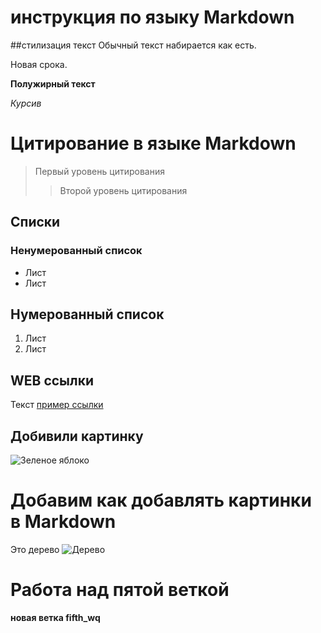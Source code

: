 # инструкция по языку Markdown

##стилизация текст
Обычный текст набирается как есть.

Новая срока.

**Полужирный текст**

*Курсив*

# Цитирование в языке Markdown 
> Первый уровень цитирования
>>Второй уровень цитирования

## Списки
### Ненумерованный список
* Лист
* Лист

## Нумерованный список
1. Лист
2. Лист 

## WEB ссылки
Текст [пример ссылки](http.example.com "Всплывающая подсказка")

## Добивили картинку 
![Зеленое яблоко](apple.jpg)

# Добавим как добавлять картинки в Markdown
Это дерево
![Дерево](tree.jpg)


# Работа над пятой веткой
**новая ветка fifth_wq**